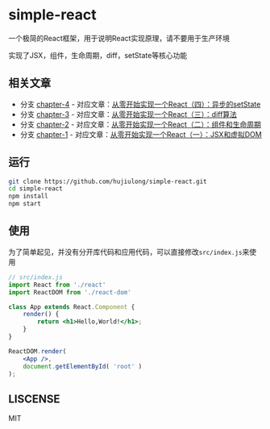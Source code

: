 # simple-react

一个极简的React框架，用于说明React实现原理，请不要用于生产环境

实现了JSX，组件，生命周期，diff，setState等核心功能

## 相关文章

* 分支 [chapter-4](https://github.com/hujiulong/simple-react/tree/chapter-4) - 对应文章：[从零开始实现一个React（四）：异步的setState](https://github.com/hujiulong/blog/issues/6)
* 分支 [chapter-3](https://github.com/hujiulong/simple-react/tree/chapter-3) - 对应文章：[从零开始实现一个React（三）：diff算法](https://github.com/hujiulong/blog/issues/6)
* 分支 [chapter-2](https://github.com/hujiulong/simple-react/tree/chapter-2) - 对应文章：[从零开始实现一个React（二）：组件和生命周期](https://github.com/hujiulong/blog/issues/5)
* 分支 [chapter-1](https://github.com/hujiulong/simple-react/tree/chapter-1) - 对应文章：[从零开始实现一个React（一）：JSX和虚拟DOM](https://github.com/hujiulong/blog/issues/4)

## 运行
```bash
git clone https://github.com/hujiulong/simple-react.git
cd simple-react
npm install
npm start
```

## 使用
为了简单起见，并没有分开库代码和应用代码，可以直接修改`src/index.js`来使用
```jsx
// src/index.js
import React from './react'
import ReactDOM from './react-dom'

class App extends React.Component {
    render() {
        return <h1>Hello,World!</h1>;
    }
}

ReactDOM.render(
    <App />,
    document.getElementById( 'root' )
);
```

## LISCENSE
MIT
